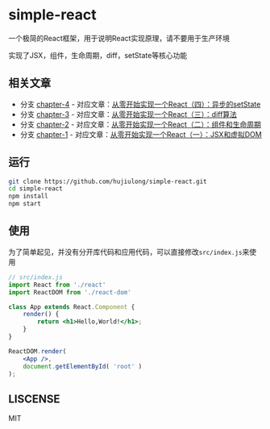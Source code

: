 # simple-react

一个极简的React框架，用于说明React实现原理，请不要用于生产环境

实现了JSX，组件，生命周期，diff，setState等核心功能

## 相关文章

* 分支 [chapter-4](https://github.com/hujiulong/simple-react/tree/chapter-4) - 对应文章：[从零开始实现一个React（四）：异步的setState](https://github.com/hujiulong/blog/issues/6)
* 分支 [chapter-3](https://github.com/hujiulong/simple-react/tree/chapter-3) - 对应文章：[从零开始实现一个React（三）：diff算法](https://github.com/hujiulong/blog/issues/6)
* 分支 [chapter-2](https://github.com/hujiulong/simple-react/tree/chapter-2) - 对应文章：[从零开始实现一个React（二）：组件和生命周期](https://github.com/hujiulong/blog/issues/5)
* 分支 [chapter-1](https://github.com/hujiulong/simple-react/tree/chapter-1) - 对应文章：[从零开始实现一个React（一）：JSX和虚拟DOM](https://github.com/hujiulong/blog/issues/4)

## 运行
```bash
git clone https://github.com/hujiulong/simple-react.git
cd simple-react
npm install
npm start
```

## 使用
为了简单起见，并没有分开库代码和应用代码，可以直接修改`src/index.js`来使用
```jsx
// src/index.js
import React from './react'
import ReactDOM from './react-dom'

class App extends React.Component {
    render() {
        return <h1>Hello,World!</h1>;
    }
}

ReactDOM.render(
    <App />,
    document.getElementById( 'root' )
);
```

## LISCENSE
MIT
